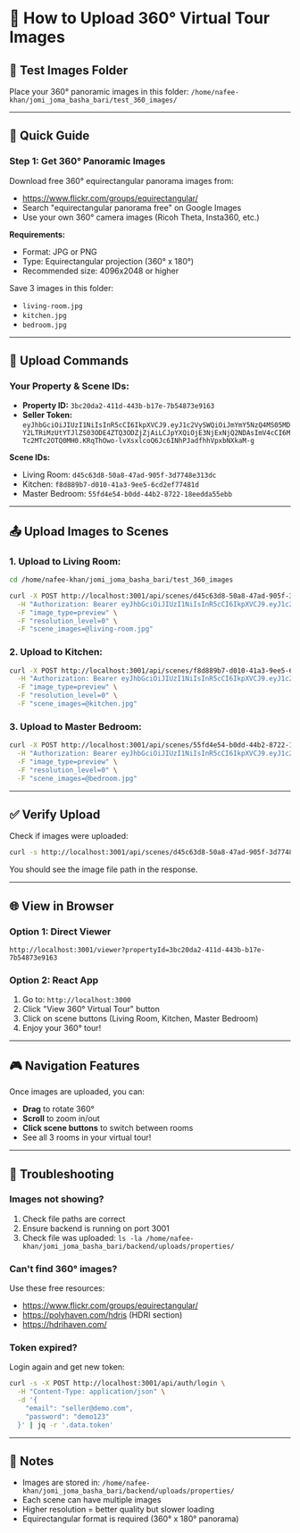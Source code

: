 # 📸 How to Upload 360° Virtual Tour Images

## 📁 Test Images Folder
Place your 360° panoramic images in this folder: `/home/nafee-khan/jomi_joma_basha_bari/test_360_images/`

---

## 🎯 Quick Guide

### **Step 1: Get 360° Panoramic Images**

Download free 360° equirectangular panorama images from:
- https://www.flickr.com/groups/equirectangular/
- Search "equirectangular panorama free" on Google Images
- Use your own 360° camera images (Ricoh Theta, Insta360, etc.)

**Requirements:**
- Format: JPG or PNG
- Type: Equirectangular projection (360° x 180°)
- Recommended size: 4096x2048 or higher

Save 3 images in this folder:
- `living-room.jpg`
- `kitchen.jpg`
- `bedroom.jpg`

---

## 🚀 Upload Commands

### **Your Property & Scene IDs:**

- **Property ID:** `3bc20da2-411d-443b-b17e-7b54873e9163`
- **Seller Token:** `eyJhbGciOiJIUzI1NiIsInR5cCI6IkpXVCJ9.eyJ1c2VySWQiOiJmYmY5NzQ4MS05MDY2LTRiMzUtYTJlZS03ODE4ZTQ3ODZjZjAiLCJpYXQiOjE3NjExNjQ2NDAsImV4cCI6MTc2MTc2OTQ0MH0.KRqThOwo-lvXsxlcoQ6Jc6INhPJadfhhVpxbNXkaM-g`

**Scene IDs:**
- Living Room: `d45c63d8-50a8-47ad-905f-3d7748e313dc`
- Kitchen: `f8d889b7-d010-41a3-9ee5-6cd2ef77481d`
- Master Bedroom: `55fd4e54-b0dd-44b2-8722-18eedda55ebb`

---

## 📤 Upload Images to Scenes

### **1. Upload to Living Room:**

```bash
cd /home/nafee-khan/jomi_joma_basha_bari/test_360_images

curl -X POST http://localhost:3001/api/scenes/d45c63d8-50a8-47ad-905f-3d7748e313dc/images \
  -H "Authorization: Bearer eyJhbGciOiJIUzI1NiIsInR5cCI6IkpXVCJ9.eyJ1c2VySWQiOiJmYmY5NzQ4MS05MDY2LTRiMzUtYTJlZS03ODE4ZTQ3ODZjZjAiLCJpYXQiOjE3NjExNjQ2NDAsImV4cCI6MTc2MTc2OTQ0MH0.KRqThOwo-lvXsxlcoQ6Jc6INhPJadfhhVpxbNXkaM-g" \
  -F "image_type=preview" \
  -F "resolution_level=0" \
  -F "scene_images=@living-room.jpg"
```

### **2. Upload to Kitchen:**

```bash
curl -X POST http://localhost:3001/api/scenes/f8d889b7-d010-41a3-9ee5-6cd2ef77481d/images \
  -H "Authorization: Bearer eyJhbGciOiJIUzI1NiIsInR5cCI6IkpXVCJ9.eyJ1c2VySWQiOiJmYmY5NzQ4MS05MDY2LTRiMzUtYTJlZS03ODE4ZTQ3ODZjZjAiLCJpYXQiOjE3NjExNjQ2NDAsImV4cCI6MTc2MTc2OTQ0MH0.KRqThOwo-lvXsxlcoQ6Jc6INhPJadfhhVpxbNXkaM-g" \
  -F "image_type=preview" \
  -F "resolution_level=0" \
  -F "scene_images=@kitchen.jpg"
```

### **3. Upload to Master Bedroom:**

```bash
curl -X POST http://localhost:3001/api/scenes/55fd4e54-b0dd-44b2-8722-18eedda55ebb/images \
  -H "Authorization: Bearer eyJhbGciOiJIUzI1NiIsInR5cCI6IkpXVCJ9.eyJ1c2VySWQiOiJmYmY5NzQ4MS05MDY2LTRiMzUtYTJlZS03ODE4ZTQ3ODZjZjAiLCJpYXQiOjE3NjExNjQ2NDAsImV4cCI6MTc2MTc2OTQ0MH0.KRqThOwo-lvXsxlcoQ6Jc6INhPJadfhhVpxbNXkaM-g" \
  -F "image_type=preview" \
  -F "resolution_level=0" \
  -F "scene_images=@bedroom.jpg"
```

---

## ✅ Verify Upload

Check if images were uploaded:

```bash
curl -s http://localhost:3001/api/scenes/d45c63d8-50a8-47ad-905f-3d7748e313dc | jq .
```

You should see the image file path in the response.

---

## 🌐 View in Browser

### **Option 1: Direct Viewer**
```
http://localhost:3001/viewer?propertyId=3bc20da2-411d-443b-b17e-7b54873e9163
```

### **Option 2: React App**
1. Go to: `http://localhost:3000`
2. Click "View 360° Virtual Tour" button
3. Click on scene buttons (Living Room, Kitchen, Master Bedroom)
4. Enjoy your 360° tour!

---

## 🎮 Navigation Features

Once images are uploaded, you can:
- **Drag** to rotate 360°
- **Scroll** to zoom in/out
- **Click scene buttons** to switch between rooms
- See all 3 rooms in your virtual tour!

---

## 🔧 Troubleshooting

### Images not showing?
1. Check file paths are correct
2. Ensure backend is running on port 3001
3. Check file was uploaded: `ls -la /home/nafee-khan/jomi_joma_basha_bari/backend/uploads/properties/`

### Can't find 360° images?
Use these free resources:
- https://www.flickr.com/groups/equirectangular/
- https://polyhaven.com/hdris (HDRI section)
- https://hdrihaven.com/

### Token expired?
Login again and get new token:
```bash
curl -s -X POST http://localhost:3001/api/auth/login \
  -H "Content-Type: application/json" \
  -d '{
    "email": "seller@demo.com",
    "password": "demo123"
  }' | jq -r '.data.token'
```

---

## 📝 Notes

- Images are stored in: `/home/nafee-khan/jomi_joma_basha_bari/backend/uploads/properties/`
- Each scene can have multiple images
- Higher resolution = better quality but slower loading
- Equirectangular format is required (360° x 180° panorama)


